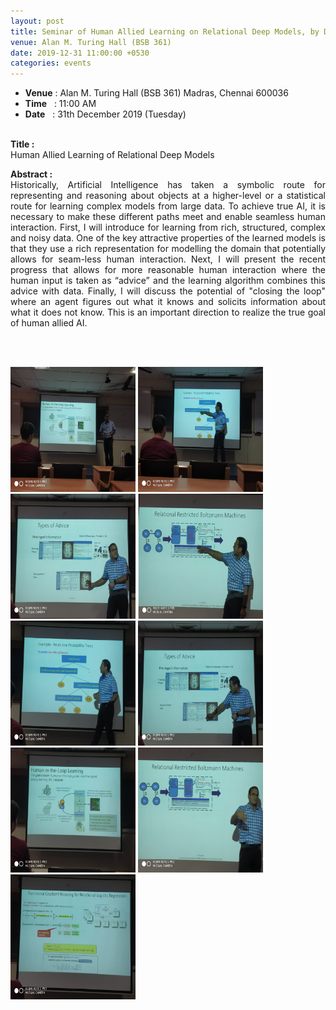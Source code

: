 ```yaml
---
layout: post
title: Seminar of Human Allied Learning on Relational Deep Models, by Dr. Sriraam Natarajan
venue: Alan M. Turing Hall (BSB 361)
date: 2019-12-31 11:00:00 +0530
categories: events
---
```


<ul class="mb-5">
       <li><b>Venue</b> : Alan M. Turing Hall (BSB 361) Madras, Chennai 600036 </li>
         <li><b>Time</b>&nbsp;&nbsp; : 11:00 AM</li>
         <li><b>Date</b>&nbsp;&nbsp; : 31th December 2019 (Tuesday)</li>  
</ul>      
<br><strong>Title :</strong>
<br>Human Allied Learning of Relational Deep Models <br> 







<p align="justify"><strong> Abstract :</strong><br>Historically, Artificial Intelligence has taken a symbolic route for representing and reasoning about objects at a higher-level or a statistical route for learning complex models from large data. To achieve true AI, it is necessary to make these different paths meet and enable seamless human interaction. First, I will introduce for learning from rich, structured, complex and noisy data. One of the key attractive properties of the learned models is that they use a rich representation for modelling the domain that potentially allows for seam-less human interaction. Next, I will present the recent progress that allows for more reasonable human interaction where the human input is taken as “advice” and the learning algorithm combines this advice with data. Finally, I will discuss the potential of "closing the loop" where an agent figures out what it knows and solicits information about what it does not know. This is an important direction to realize the true goal of human allied AI. <br></p><br><br>


<a href="Click for Event images"></a> <img src="/images/1-01.png" style="width:200px;height:200px;" />  <img src="/images/2-01.png" style="width:200px;height:200px;" /> <img src="/images/3-01.png" style="width:200px;height:200px;" /> <img src="/images/4-01.png" style="width:200px;height:200px;" />  <img src="/images/5-01.png" style="width:200px;height:200px;" />   <img src="/images/6-01.png" style="width:200px;height:200px;" />   <img src="/images/7-01.png" style="width:200px;height:200px;" />   <img src="/images/8.png" style="width:200px;height:200px;" />  <img src="/images/9-01.png" style="width:200px;height:200px;" />



